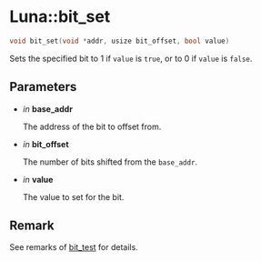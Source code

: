 # Luna::bit_set

```c++
void bit_set(void *addr, usize bit_offset, bool value)
```

Sets the specified bit to 1 if `value` is `true`, or to 0 if `value` is `false`. 



## Parameters
* *in* **base_addr**

    The address of the bit to offset from. 

* *in* **bit_offset**

    The number of bits shifted from the `base_addr`. 

* *in* **value**

    The value to set for the bit. 

## Remark
See remarks of [bit_test](group___runtime_memory_utils_1gaacaed16341185899ffe0d769237104f2.md) for details. 

